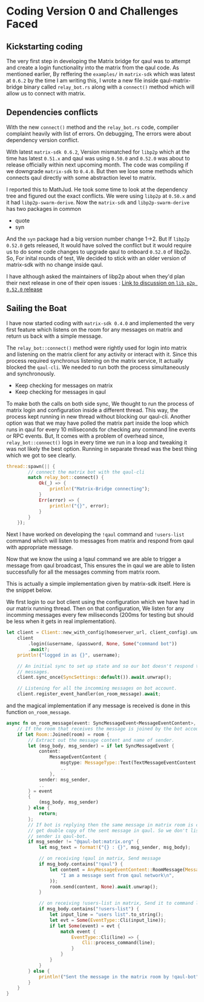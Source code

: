 # Coding Version 0 and Challenges Faced

## Kickstarting coding

The very first step in developing the Matrix bridge for qaul was to attempt and create a login functionality into the matrix from the qaul code. As mentioned earlier, By reffering the `examples/` in `matrix-sdk` which was latest at `0.6.2` by the time I am writing this, I wrote a new file inside qaul-matrix-bridge binary called `relay_bot.rs` along with a `connect()` method which will allow us to connect with matrix.

## Dependencies conflicts

With the new `connect()` method and the `relay_bot.rs` code, compiler complaint heavily with list of errors. On debugging, The errors were about dependency version conflict.

With latest `matrix-sdk 0.6.2`, Version mismatched for `libp2p` which at the time has latest `0.51.x` and qaul was using `0.50.0` and `0.52.0` was about to release officially within next upcoming month. The code was compiling if we downgrade `matrix-sdk` to `0.4.0`. But then we lose some methods which connects qaul directly with some abstraction level to matrix.

I reported this to MathJud. He took some time to look at the dependency tree and figured out the exact conflicts. We were using `libp2p` at `0.50.x` and it had `libp2p-swarm-derive`. Now the `matrix-sdk` and `libp2p-swarm-derive` has two packages in common

- quote
- syn

And the `syn` package had a big version number change 1->2.
But If `libp2p` `0.52.0` gets released, It would have solved the conflict but it would require us to do some code changes to upgrade qaul to onboard `0.52.0` of libp2p. So, For inital rounds of test, We decided to stick with an older version of matrix-sdk with no change inside qaul.

I have although asked the maintainers of libp2p about when they'd plan their next release in one of their open issues : [Link to discussion on `lib p2p 0.52.0` release](https://github.com/libp2p/rust-libp2p/issues/3647#issuecomment-1559944456)

## Sailing the Boat

I have now started coding with `matrix-sdk 0.4.0` and implemented the very first feature which listens on the room for any messages on matrix and return us back with a simple message.

The `relay_bot::connect()` method were rightly used for login into matrix and listening on the matrix client for any activity or interact with it. Since this process required synchronus listening on the matrix service, It actually blocked the `qaul-cli`. We needed to run both the process simultaneously and synchronously.

- Keep checking for messages on matrix
- Keep checking for messages in qaul

To make both the calls on both side sync, We thought to run the process of matrix login and configuration inside a different thread. This way, the process kept running in new thread without blocking our qaul-cli. Another option was that we may have polled the matrix part inside the loop which runs in qaul for every 10 miliseconds for checking any command line events or RPC events. But, It comes with a problem of overhead since, `relay_bot::connect()` logs in every time we run in a loop and tweaking it was not likely the best option. Running in separate thread was the best thing which we got to see clearly.

```rust
thread::spawn(|| {
        // connect the matrix bot with the qaul-cli
        match relay_bot::connect() {
            Ok(_) => {
                println!("Matrix-Bridge connecting");
            }
            Err(error) => {
                println!("{}", error);
            }
        }
    });
```
Next I have worked on developing the `!qaul` command and `!users-list` command which will listen to messages from matrix and respond from qaul with appropriate message.

Now that we know the using a !qaul command we are able to trigger a message from qaul broadcast, This ensures the in qaul we are able to listen successfully for all the messages comming from matrix room.

This is actually a simple implementation given by matrix-sdk itself. Here is the snippet below.

We first login to our bot client using the configuration which we have had in our matrix running thread. Then on that configuration, We listen for any incomming messages every few miliseconds (200ms for testing but should be less when it gets in real implementation).
```rust
let client = Client::new_with_config(homeserver_url, client_config).unwrap();
    client
        .login(&username, &password, None, Some("command bot"))
        .await?;
    println!("logged in as {}", username);

    // An initial sync to set up state and so our bot doesn't respond to old
    // messages.
    client.sync_once(SyncSettings::default()).await.unwrap();

    // Listening for all the incomming messages on bot account.
    client.register_event_handler(on_room_message).await;
```

and the magical implementation if any message is received is done in this function `on_room_message`.

```rust
async fn on_room_message(event: SyncMessageEvent<MessageEventContent>, room: Room) {
    // If the room that receives the message is joined by the bot account.
    if let Room::Joined(room) = room {
        // Extract out the message content and name of sender.
        let (msg_body, msg_sender) = if let SyncMessageEvent {
            content:
                MessageEventContent {
                    msgtype: MessageType::Text(TextMessageEventContent { body: msg_body, .. }),
                    ..
                },
            sender: msg_sender,
            ..
        } = event
        {
            (msg_body, msg_sender)
        } else {
            return;
        };
        // If bot is replying then the same message in matrix room is considered as received and we 
        // get double copy of the sent message in qaul. So we don't listen for the messages where 
        // sender is qaul-bot.
        if msg_sender != "@qaul-bot:matrix.org" {
            let msg_text = format!("{} : {}", msg_sender, msg_body);

            // on receiving !qaul in matrix, Send message
            if msg_body.contains("!qaul") {
                let content = AnyMessageEventContent::RoomMessage(MessageEventContent::text_plain(
                    "I am a message sent from qaul network\n",
                ));
                room.send(content, None).await.unwrap();
            }

            // on receiving !users-list in matrix, Send it to command line
            if msg_body.contains("!users-list") {
                let input_line = "users list".to_string();
                let evt = Some(EventType::Cli(input_line));
                if let Some(event) = evt {
                    match event {
                        EventType::Cli(line) => {
                            Cli::process_command(line);
                        }
                    }
                }
            }
        } else {
            println!("Sent the message in the matrix room by !qaul-bot");
        }
    }
}
```

